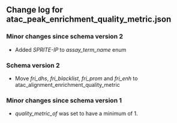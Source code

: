 ## Change log for atac_peak_enrichment_quality_metric.json

### Minor changes since schema version 2
* Added *SPRITE-IP* to *assay_term_name* enum

### Schema version 2

* Move *fri_dhs*, *fri_blacklist*, *fri_prom* and *fri_enh* to atac_alignment_enrichment_quality_metric

### Minor changes since schema version 1

* *quality_metric_of* was set to have a minimum of 1.
